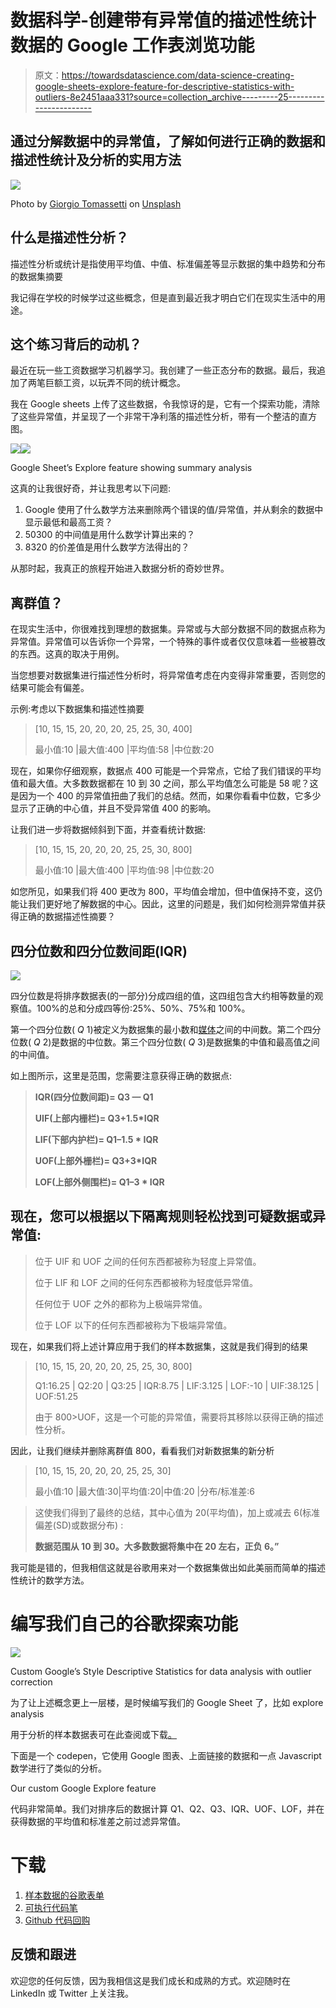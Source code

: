 # 数据科学-创建带有异常值的描述性统计数据的 Google 工作表浏览功能

> 原文：<https://towardsdatascience.com/data-science-creating-google-sheets-explore-feature-for-descriptive-statistics-with-outliers-8e2451aaa331?source=collection_archive---------25----------------------->

## 通过分解数据中的异常值，了解如何进行正确的数据和描述性统计及分析的实用方法

![](img/e2e4fb011ff0d2c40f128a27a840e2d8.png)

Photo by [Giorgio Tomassetti](https://unsplash.com/@gtomassetti?utm_source=medium&utm_medium=referral) on [Unsplash](https://unsplash.com?utm_source=medium&utm_medium=referral)

## 什么是描述性分析？

描述性分析或统计是指使用平均值、中值、标准偏差等显示数据的集中趋势和分布的数据集摘要

我记得在学校的时候学过这些概念，但是直到最近我才明白它们在现实生活中的用途。

## 这个练习背后的动机？

最近在玩一些工资数据学习机器学习。我创建了一些正态分布的数据。最后，我追加了两笔巨额工资，以玩弄不同的统计概念。

我在 Google sheets 上传了这些数据，令我惊讶的是，它有一个探索功能，清除了这些异常值，并呈现了一个非常干净利落的描述性分析，带有一个整洁的直方图。

![](img/73053ea19e5bd7820c634b2a0adc3ff3.png)![](img/ea4857af90821a2e3ee927605bcdeb5e.png)

Google Sheet’s Explore feature showing summary analysis

这真的让我很好奇，并让我思考以下问题:

1.  Google 使用了什么数学方法来删除两个错误的值/异常值，并从剩余的数据中显示最低和最高工资？
2.  50300 的中间值是用什么数学计算出来的？
3.  8320 的价差值是用什么数学方法得出的？

从那时起，我真正的旅程开始进入数据分析的奇妙世界。

## 离群值？

在现实生活中，你很难找到理想的数据集。异常或与大部分数据不同的数据点称为异常值。异常值可以告诉你一个异常，一个特殊的事件或者仅仅意味着一些被篡改的东西。这真的取决于用例。

当您想要对数据集进行描述性分析时，将异常值考虑在内变得非常重要，否则您的结果可能会有偏差。

示例:考虑以下数据集和描述性摘要

> [10, 15, 15, 20, 20, 20, 25, 25, 30, 400]
> 
> 最小值:10 |最大值:400 |平均值:58 |中位数:20

现在，如果你仔细观察，数据点 400 可能是一个异常点，它给了我们错误的平均值和最大值。大多数数据都在 10 到 30 之间，那么平均值怎么可能是 58 呢？这是因为一个 400 的异常值扭曲了我们的总结。然而，如果你看看中位数，它多少显示了正确的中心值，并且不受异常值 400 的影响。

让我们进一步将数据倾斜到下面，并查看统计数据:

> [10, 15, 15, 20, 20, 20, 25, 25, 30, 800]
> 
> 最小值:10 |最大值:400 |平均值:98 |中位数:20

如您所见，如果我们将 400 更改为 800，平均值会增加，但中值保持不变，这仍能让我们更好地了解数据的中心。因此，这里的问题是，我们如何检测异常值并获得正确的数据描述性摘要？

## 四分位数和四分位数间距(IQR)

![](img/9272bed6b443fde9263116fce4a0d9d9.png)

四分位数是将排序数据表(的一部分)分成四组的值，这四组包含大约相等数量的观察值。100%的总和分成四等份:25%、50%、75%和 100%。

第一个四分位数( *Q* 1)被定义为数据集的最小数和[媒体](https://en.wikipedia.org/wiki/Median)之间的中间数。第二个四分位数( *Q* 2)是数据的中位数。第三个四分位数( *Q* 3)是数据集的中值和最高值之间的中间值。

如上图所示，这里是范围，您需要注意获得正确的数据点:

> **IQR(四分位数间距)= Q3 — Q1**
> 
> **UIF(上部内栅栏)= Q3+1.5*IQR**
> 
> **LIF(下部内护栏)= Q1–1.5 * IQR**
> 
> **UOF(上部外栅栏)= Q3+3*IQR**
> 
> **LOF(上部外侧围栏)= Q1–3 * IQR**

## 现在，您可以根据以下隔离规则轻松找到可疑数据或异常值:

> 位于 UIF 和 UOF 之间的任何东西都被称为轻度上异常值。
> 
> 位于 LIF 和 LOF 之间的任何东西都被称为轻度低异常值。
> 
> 任何位于 UOF 之外的都称为上极端异常值。
> 
> 位于 LOF 以下的任何东西都被称为下极端异常值。

现在，如果我们将上述计算应用于我们的样本数据集，这就是我们得到的结果

> [10, 15, 15, 20, 20, 20, 25, 25, 30, 800]
> 
> Q1:16.25 | Q2:20 | Q3:25 | IQR:8.75 | LIF:3.125 | LOF:-10 | UIF:38.125 | UOF:51.25
> 
> 由于 800>UOF，这是一个可能的异常值，需要将其移除以获得正确的描述性分析。

因此，让我们继续并删除离群值 800，看看我们对新数据集的新分析

> [10, 15, 15, 20, 20, 20, 25, 25, 30]
> 
> 最小值:10 |最大值:30|平均值:20|中值:20 |分布/标准差:6

> 这使我们得到了最终的总结，其中心值为 20(平均值)，加上或减去 6(标准偏差(SD)或数据分布) :
> 
> **数据范围从 10 到 30。大多数数据将集中在 20 左右，正负 6。”**

我可能是错的，但我相信这就是谷歌用来对一个数据集做出如此美丽而简单的描述性统计的数学方法。

# 编写我们自己的谷歌探索功能

![](img/613d9203bab995a8ff2a990eeb8c96fe.png)

Custom Google’s Style Descriptive Statistics for data analysis with outlier correction

为了让上述概念更上一层楼，是时候编写我们的 Google Sheet 了，比如 explore analysis

用于分析的样本数据表可在此查阅或下载[。](https://docs.google.com/spreadsheets/d/1akkqLVpGZKDkhmLNXO-17SDaif9dUp3oYphr2q1s9Sc/edit#gid=0)

下面是一个 codepen，它使用 Google 图表、上面链接的数据和一点 Javascript 数学进行了类似的分析。

Our custom Google Explore feature

代码非常简单。我们对排序后的数据计算 Q1、Q2、Q3、IQR、UOF、LOF，并在获得数据的平均值和标准差之前过滤异常值。

# 下载

1.  [样本数据的谷歌表单](https://docs.google.com/spreadsheets/d/1akkqLVpGZKDkhmLNXO-17SDaif9dUp3oYphr2q1s9Sc/edit#gid=0)
2.  [可执行代码笔](https://codepen.io/apuravchauhan/pen/bGGjrBM)
3.  [Github 代码回购](https://github.com/apuravchauhan/google-sheets-explore)

## 反馈和跟进

欢迎您的任何反馈，因为我相信这是我们成长和成熟的方式。欢迎随时在 LinkedIn 或 Twitter 上关注我。